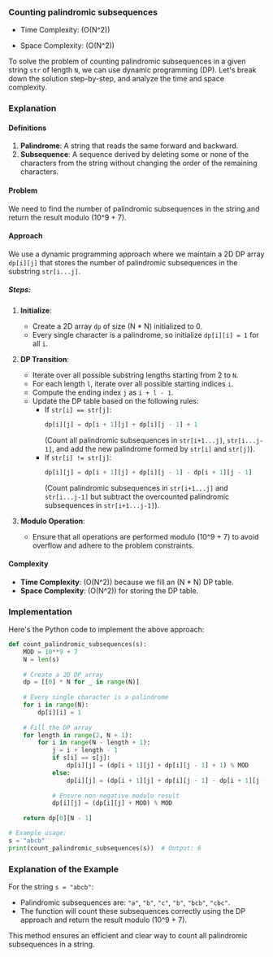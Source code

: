 ### Counting palindromic subsequences

- Time Complexity: \(O(N^2)\)

- Space Complexity: \(O(N^2)\)

To solve the problem of counting palindromic subsequences in a given string `str` of length `N`, we can use dynamic programming (DP). Let's break down the solution step-by-step, and analyze the time and space complexity.

### Explanation

#### Definitions
1. **Palindrome**: A string that reads the same forward and backward.
2. **Subsequence**: A sequence derived by deleting some or none of the characters from the string without changing the order of the remaining characters.

#### Problem
We need to find the number of palindromic subsequences in the string and return the result modulo \(10^9 + 7\).

#### Approach
We use a dynamic programming approach where we maintain a 2D DP array `dp[i][j]` that stores the number of palindromic subsequences in the substring `str[i...j]`.

##### Steps:
1. **Initialize**:
   - Create a 2D array `dp` of size \(N * N\) initialized to 0.
   - Every single character is a palindrome, so initialize `dp[i][i] = 1` for all `i`.

2. **DP Transition**:
   - Iterate over all possible substring lengths starting from 2 to `N`.
   - For each length `l`, iterate over all possible starting indices `i`.
   - Compute the ending index `j` as `i + l - 1`.
   - Update the DP table based on the following rules:
     - If `str[i] == str[j]`:
       ```python
       dp[i][j] = dp[i + 1][j] + dp[i][j - 1] + 1
       ```
       (Count all palindromic subsequences in `str[i+1...j]`, `str[i...j-1]`, and add the new palindrome formed by `str[i]` and `str[j]`).
     - If `str[i] != str[j]`:
       ```python
       dp[i][j] = dp[i + 1][j] + dp[i][j - 1] - dp[i + 1][j - 1]
       ```
       (Count palindromic subsequences in `str[i+1...j]` and `str[i...j-1]` but subtract the overcounted palindromic subsequences in `str[i+1...j-1]`).

3. **Modulo Operation**:
   - Ensure that all operations are performed modulo \(10^9 + 7\) to avoid overflow and adhere to the problem constraints.

#### Complexity
- **Time Complexity**: \(O(N^2)\) because we fill an \(N * N\) DP table.
- **Space Complexity**: \(O(N^2)\) for storing the DP table.

### Implementation

Here's the Python code to implement the above approach:

```python
def count_palindromic_subsequences(s):
    MOD = 10**9 + 7
    N = len(s)
    
    # Create a 2D DP array
    dp = [[0] * N for _ in range(N)]
    
    # Every single character is a palindrome
    for i in range(N):
        dp[i][i] = 1
    
    # Fill the DP array
    for length in range(2, N + 1):
        for i in range(N - length + 1):
            j = i + length - 1
            if s[i] == s[j]:
                dp[i][j] = (dp[i + 1][j] + dp[i][j - 1] + 1) % MOD
            else:
                dp[i][j] = (dp[i + 1][j] + dp[i][j - 1] - dp[i + 1][j - 1]) % MOD
    
            # Ensure non-negative modulo result
            dp[i][j] = (dp[i][j] + MOD) % MOD
    
    return dp[0][N - 1]

# Example usage:
s = "abcb"
print(count_palindromic_subsequences(s))  # Output: 6
```

### Explanation of the Example
For the string `s = "abcb"`:
- Palindromic subsequences are: `"a"`, `"b"`, `"c"`, `"b"`, `"bcb"`, `"cbc"`.
- The function will count these subsequences correctly using the DP approach and return the result modulo \(10^9 + 7\).

This method ensures an efficient and clear way to count all palindromic subsequences in a string.